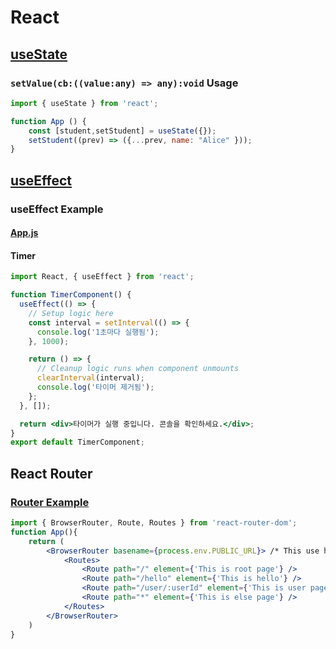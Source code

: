 # React
## [useState](https://react.dev/reference/react/useState)
### `setValue(cb:((value:any) => any):void` Usage
```jsx
import { useState } from 'react';

function App () {
    const [student,setStudent] = useState({});
    setStudent((prev) => ({...prev, name: "Alice" }));
}
```
## [useEffect](https://react.dev/reference/react/useEffect)
### useEffect Example
#### [App.js](https://github.com/TaYaKi71751/react-01/blob/aa9042b0e72e904ef8fef3525b3a9d4971b3b3b8/src/App.js)
#### Timer
```jsx
import React, { useEffect } from 'react';

function TimerComponent() {
  useEffect(() => {
    // Setup logic here
    const interval = setInterval(() => {
      console.log('1초마다 실행됨');
    }, 1000);

    return () => {
      // Cleanup logic runs when component unmounts
      clearInterval(interval);
      console.log('타이머 제거됨');
    };
  }, []);

  return <div>타이머가 실행 중입니다. 콘솔을 확인하세요.</div>;
}
export default TimerComponent;
```
## React Router
### [Router Example](https://github.com/TaYaKi71751/react-02)
```jsx
import { BrowserRouter, Route, Routes } from 'react-router-dom';
function App(){
    return (
        <BrowserRouter basename={process.env.PUBLIC_URL}> /* This use homepage of package.json as root path, This is required for GitHub Pages */
            <Routes>
                <Route path="/" element={'This is root page'} />
                <Route path="/hello" element={'This is hello'} />
                <Route path="/user/:userId" element={'This is user page of userId, variable as userId'} />
                <Route path="*" element={'This is else page'} />
            </Routes>
        </BrowserRouter>
    )
}
```
